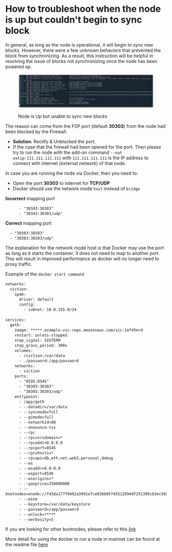 # How to troubleshoot when the node is up but couldn't begin to sync block

In general, as long as the node is operational, it will begin to sync new blocks. However, there were a few unknown behaviors that prevented the block from synchronizing. As a result, this instruction will be helpful in resolving the issue of blocks not synchronizing once the node has been powered up.

<figure><img src="../.gitbook/assets/photo_2024-09-18 23.27.08 (1).jpeg" alt=""><figcaption><p>Node is Up but unable to sync new blocks</p></figcaption></figure>

The reason can come from the P2P port (default **30303**) from the node had been blocked by the Firewall. &#x20;

* **Solution**:  Rectify  & Unblocked the port.
* If the case that the firewall had been opened for the port. Then please try to run the node with the add-on command  `--nat extip:111.111.111.111` with `111.111.111.111` is the IP address to connect with internet (external network) of that node.

In case you are running the node via Docker, then you need to:

* Open the port **30303** to internet for **TCP/UDP**
* Docker should use the network mode `host` instead of `bridge`

&#x20;**Incorrect** mapping port

```
      - "30343:30303"
      - "30343:30303/udp"
```

**Correct** mapping port

```
  - "30303:30303"
  - "30303:30303/udp"
```

The explanation for the network mode host is that Docker may use the port as long as it starts the container; it does not need to map to another port. This will result in improved performance as docker will no longer need to proxy traffic.

Example of the `docker start command`

```
networks:
  viction:
    ipam:
      driver: default
      config:
        - subnet: 10.0.155.0/24

services:
  geth:
    image: *****.example-vic-repo.amazonaws.com/vic:1ef45erd
    restart: unless-stopped
    stop_signal: SIGTERM
    stop_grace_period: 300s
    volumes:
      - /viction:/var/data
      - ./password:/app/password
    networks:
      - viction
    ports:
      - "8595:8545"
      - "30303:30303"
      - "30303:30303/udp"
    entrypoint:
      - /app/geth
      - --datadir=/var/data
      - --syncmode=full
      - --gcmode=full
      - --networkid=88
      - --announce-txs
      - --rpc
      - --rpccorsdomain=*
      - --rpcaddr=0.0.0.0
      - --rpcport=8545
      - --rpcvhosts=*
      - --rpcapi=db,eth,net,web3,personal,debug
      - --ws
      - --wsaddr=0.0.0.0
      - --wsport=8546
      - --wsorigins=*
      - --gasprice=250000000
      - --bootnodes=enode://fd3da177f9492a39d1e7ce036b05745512894df251399cb3ec565081cb8c6dfa1092af8fac27991e66b6af47e9cb42e02420cc89f8549de0ce513ee25ebffc3a@3.212.20.0:30303,enode://97f0ca95a653e3c44d5df2674e19e9324ea4bf4d47a46b1d8560f3ed4ea328f725acec3fcfcb37eb11706cf07da669e9688b091f1543f89b2425700a68bc8876@3.212.20.0:30301,enode://b72927f349f3a27b789d0ca615ffe3526f361665b496c80e7cc19dace78bd94785fdadc270054ab727dbb172d9e3113694600dd31b2558dd77ad85a869032dea@188.166.207.189:30301,enode://c8f2f0643527d4efffb8cb10ef9b6da4310c5ac9f2e988a7f85363e81d42f1793f64a9aa127dbaff56b1e8011f90fe9ff57fa02a36f73220da5ff81d8b8df351@104.248.98.60:30301
      - --mine
      - --keystore=/var/data/keystore
      - --password=/app/password
      - --unlock=*****
      - --verbosity=5
```

If you are looking for other bootnodes, please refer to this [link](https://docs.viction.xyz/developer-guide/deploy-on-viction/viction-mainnet#bootnodes)

More detail for using the docker to run a node in mainnet can be found at the readme file [here](https://github.com/BuildOnViction/victionchain?tab=readme-ov-file#run-docker)
